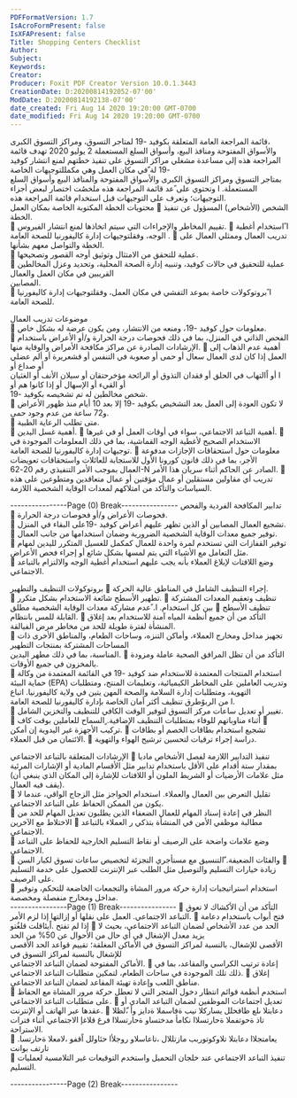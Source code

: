 ```yaml
---
PDFFormatVersion: 1.7
IsAcroFormPresent: false
IsXFAPresent: false
Title: Shopping Centers Checklist
Author: 
Subject: 
Keywords: 
Creator: 
Producer: Foxit PDF Creator Version 10.0.1.3443
CreationDate: D:20200814192052-07'00'
ModDate: D:20200814192138-07'00'
date_created: Fri Aug 14 2020 19:20:00 GMT-0700
date_modified: Fri Aug 14 2020 19:20:00 GMT-0700
---
```

 
قائمة المراجعة العامة المتعلقة بكوفيد -19 
لمتاجر التسوق، ومراكز التسوق الكبرى،   
والأسواق المفتوحة ومنافذ البيع، وأسواق السلع المستعملة 
2 يوليو 2020 
تهدف قائمة المراجعة هذه إلى مساعدة مشغلي مراكز التسوق على تنفيذ خطتهم لمنع انتشار كوفيد -19  لة ّفي مكان العمل وهي مكمللتوجيهات الخاصة  
بمتاجر التسوق ومراكز التسوق الكبرى والأسواق المفتوحة والمنافذ البيع وأسواق السلع المستعملة. ا وتحتوي على ًعد قائمة المراجعة هذه ملخصُت
اختصار لبعض أجزاء التوجيهات؛ وتعرف على التوجيهات قبل استخدام قائمة المراجعة هذه.  
محتويات الخطة المكتوبة الخاصة بمكان العمل 
 الشخص (الأشخاص) المسؤول عن تنفيذ الخطة.  
 تقييم المخاطر والإجراءات التي سيتم اتخاذها لمنع انتشار الفيروس. 
 ا ًاستخدام أغطية الوجه، وفقلتوجيهات إدارة كاليفورنيا للصحة العامة . 
 تدريب العمال وممثلي العمال على الخطة والتواصل معهم بشأنها.  
 عملية للتحقق من الامتثال وتوثيق أوجه القصور وتصحيحها.  
 عملية للتحقيق في حالات كوفيد، وتنبيه إدارة الصحة المحلية، وتحديد وعزل المخالطين القريبين في مكان العمل والعمال  
المصابين.  
 ا ًبروتوكولات خاصة بموعد التفشي في مكان العمل، وفقلتوجيهات إدارة كاليفورنيا للصحة العامة. 
 
موضوعات تدريب العمال  
 معلومات حول كوفيد -19، ومنعه من الانتشار، ومن يكون عرضة له بشكل خاص.  
 الفحص الذاتي في المنزل، بما في ذلك فحوصات درجة الحرارة و/أو الأعراض باستخدام الإرشادات الصادرة عن مراكز 
مكافحة الأمراض والوقاية منها. 
 أهمية عدم الذهاب إلى العمل إذا كان لدى العمال سعال أو حمى أو صعوبة في التنفس أو قشعريرة أو ألم عضلي أو صداع أو  
ا أو اًالتهاب في الحلق أو فقدان التذوق أو الرائحة مؤخرحتقان أو سيلان الأنف أو الغثيان أو القيء أو الإسهال أو إذا كانوا هم أو  
شخص مخالطين له تم تشخيصه بكوفيد -19.  
 لا تكون العودة إلى العمل بعد التشخيص بكوفيد -19 إلا بعد 10 أيام منذ ظهور الأعراض و72 ساعة من عدم وجود حمى.  
 متى تطلب الرعاية الطبية.  
 أهمية غسل اليدين. 
 أهمية التباعد الاجتماعي، سواء في أوقات العمل أو في غيرها. 
 الاستخدام الصحيح لأغطية الوجه القماشية، بما في ذلك المعلومات الموجودة في توجيهات إدارة كاليفورنيا للصحة العامة. 
 معلومات حول استحقاقات الإجازات مدفوعة الأجر، بما في ذلك  قانون كورونا الأول للاستجابة للعائلات واستحقاقات تعويضات  
العمال بموجب الأمر التنفيذي رقم  20-62-N الصادر عن الحاكم أثناء سريان هذا الأمر. 
 تدريب أي مقاولين مستقلين أو عمال مؤقتين أو عمال متعاقدين ومتطوعين على هذه السياسات والتأكد من امتلاكهم لمعدات 
الوقاية الشخصية اللازمة.  
  
----------------Page (0) Break----------------
تدابير المكافحة الفردية والفحص  
 فحوصات الأعراض و/أو فحوصات درجة الحرارة.  
 تشجيع العمال المصابين أو الذين تظهر عليهم أعراض كوفيد -19على البقاء في المنزل.  
 توفير جميع معدات الوقاية الشخصية الضرورية  وضمان استخدامها من جانب العمال.  
 توفير القفازات التي تستخدم لمرة واحدة للعمال كمكمل للغسيل المتكرر لليدين لمهام مثل التعامل مع الأشياء التي يتم لمسها بشكل 
شائع أو إجراء فحص الأعراض.  
 وضع اللافتات لإبلاغ العملاء بأنه يجب عليهم استخدام أغطية الوجه والالتزام بالتباعد الاجتماعي.  
 
بروتوكولات التنظيف والتطهير 
 إجراء التنظيف الشامل في المناطق عالية الحركة.  
 تطهير الأسطح شائعة الاستخدام بشكل متكرر. 
 تنظيف وتعقيم المعدات المشتركة بين كل استخدام. ا. ًعدم مشاركة معدات الوقاية الشخصية مطلق 
 تنظيف الأسطح القابلة للمس بانتظام. 
 التأكد من أن جميع أنظمة المياه آمنة للاستخدام بعد إغلاق المنشأة لفترة طويلة للحد من مخاطر مرض الفيالقة.  
 تجهيز مداخل ومخارج العملاء، وأماكن التنزه، وساحات الطعام، والمناطق الأخرى ذات المساحات المشتركة بمنتجات التطهير  
المناسبة، بما في ذلك مطهر اليدين. 
 التأكد من أن تظل المرافق الصحية عاملة ومزودة بالمخزون في جميع الأوقات.  
 استخدام المنتجات المعتمدة للاستخدام ضد كوفيد  -19  في القائمة المعتمدة من وكالة حماية البيئة (EPA) وتدريب العاملين على 
المخاطر الكيميائية، وتعليمات المنتج، ومتطلبات التهوية، ومتطلبات إدارة السلامة والصحة المهن يتين في ولاية كاليفورنيا. اتباع  
ا من الربوًطرق تنظيف أكثر أمان الخاصة بإدارة كاليفورنيا للصحة العامة.  
 تغيير أو تعديل ساعات مركز التسوق لتوفير الوقت الكافي للتنظيف والتخزين الشامل.  
  أثناء مناوباتهم للوفاء بمتطلبات التنظيف الإضافية. ٍالسماح للعاملين بوقت كاف 
 تركيب الأجهزة غير اليدوية إن أمكن. 
 تشجيع استخدام بطاقات الخصم أو بطاقات الائتمان من قبل العملاء. 
 دراسة إجراء ترقيات لتحسين ترشيح الهواء والتهوية.  
 
الإرشادات المتعلقة بالتباعد الاجتماعي 
 تنفيذ التدابير اللازمة لفصل الأشخاص ماديا بمقدار ستة أقدام على الأقل باستخدام تدابير مثل الأقسام المادية أو الإشارات المرئية  
(مثل علامات الأرضيات أو الشريط الملون أو اللافتات للإشارة إلى المكان الذي ينبغي أن يقف فيه العمال).  
 تقليل التعرض بين العمال والعملاء. استخدام الحواجز مثل الزجاج الواقي، عندما لا يكون من الممكن الحفاظ على التباعد 
الاجتماعي.  
 النظر في إعادة إسناد المهام للعمال الضعفاء الذين يطلبون تعديل المهام للحد من الاختلاط مع الآخرين 
 مطالبة موظفي الأمن في المنشأة بتذكي ر العملاء بالتباعد الاجتماعي.  
 وضع علامات واضحة على الرصيف أو نقاط التسليم الخارجية للحفاظ على التباعد الاجتماعي.  
  والفئات الضعيفة. ّالتنسيق مع مستأجري التجزئة لتخصيص ساعات تسوق لكبار السن 
 زيادة خيارات التسليم والتوصيل مثل الطلب عبر الإنترنت للحصول على خدمة التسليم على الرصيف.  
 استخدام استراتيجيات إدارة حركة مرور المشاة والتجمعات الخاضعة للتحكم، وتوفير مداخل ومخارج منفصلة ومخصصة.  
----------------Page (1) Break----------------
 التأكد من أن الأكشاك لا تعوق التباعد الاجتماعي. العمل على نقلها أو إزالتها إذا لزم الأمر. 
 فتح أبواب باستخدام دعامة إذا لم تفتح  .اًيئاقلت قلغُتو 
 الحد من عدد الأشخاص لضمان التباعد الاجتماعي، بحيث لا يزيد معدل الإشغال في أي حال من الأحوال عن 50% من الحد  
الأقصى للإشغال، بالنسبة لمراكز التسوق في الأماكن المغلقة؛ تقييم قواعد الحد الأقصى للإشغال بالنسبة لمراكز التسوق في  
الأماكن المفتوحة لضمان التباعد الاجتماعي. 
 إعادة ترتيب الكراسي والمقاعد، بما في ذلك تلك الموجودة في ساحات الطعام، لتمكين متطلبات التباعد الاجتماعي. 
 إغلاق مناطق اللعب وإعادة تهيئة المقاعد لضمان التباعد الاجتماعي.  
 استخدم أنظمة قوائم انتظار دخول المتجر التي لا تعطل حركة مرور المشاة مع الحفاظ على متطلبات التباعد الاجتماعي. 
 تعديل اجتماعات الموظفين لضمان التباعد المادي أو عقدها عبر الهاتف أو الإنترنت. 
  دعابتلا ىلع ظافحلل يساركلا نيب ةفاسملا ةدايز وأ ،ّلظلا تاذ ةحوتفملا ةحارتسلاا نكامأ مدختساو ةحارتسلاا فرغ قلاغإ
الاجتماعي أثناء فترات الاستراحة.  
 .يعامتجلاا دعابتلا تلاوكوتوربب مازتللال ،تاعاسلاو روجلأا حئاولل اًقفو ،لامعلا ةحارتسا تارتف بوانت  
 تنفيذ التباعد الاجتماعي عند خلجان التحميل واستخدم التوقيعات غير التلامسية لعمليات التسليم. 
 
 
 
----------------Page (2) Break----------------
